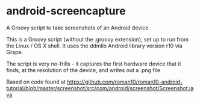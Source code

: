 android-screencapture
=====================

A Groovy script to take screenshots of an Android device

This is a Groovy script (without the .groovy extension), set up to run from the Linux / OS X shell.
It uses the ddmlib Android library version r10 via Grape.

The script is very no-frills - it captures the first hardware device that it finds, at the resolution of the device, and writes out a .png file


Based on code found at https://github.com/roman10/roman10-android-tutorial/blob/master/screenshot/src/com/android/screenshot/Screenshot.java



